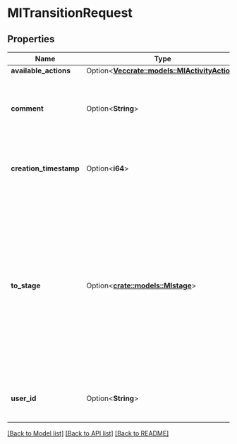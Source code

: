 # MlTransitionRequest

## Properties

Name | Type | Description | Notes
------------ | ------------- | ------------- | -------------
**available_actions** | Option<[**Vec<crate::models::MlActivityAction>**](MlActivityAction.md)> |  | [optional]
**comment** | Option<**String**> | User-provided comment associated with the transition request. | [optional]
**creation_timestamp** | Option<**i64**> | Creation time of the object, as a Unix timestamp in milliseconds. | [optional]
**to_stage** | Option<[**crate::models::Mlstage**](Mlstage.md)> | Target stage of the transition. Valid values are:  * `None`: The initial stage of a model version.  * `Staging`: Staging or pre-production stage.  * `Production`: Production stage.  * `Archived`: Archived stage. | [optional]
**user_id** | Option<**String**> | The username of the user that created the object. | [optional]

[[Back to Model list]](../README.md#documentation-for-models) [[Back to API list]](../README.md#documentation-for-api-endpoints) [[Back to README]](../README.md)


